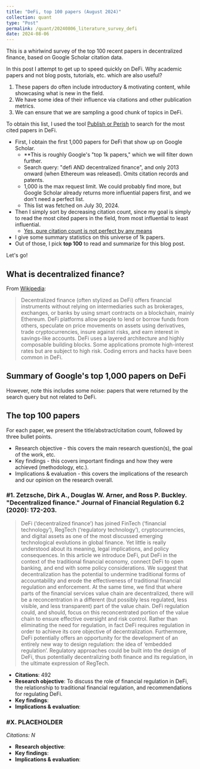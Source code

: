 ```yaml
---
title: "DeFi, top 100 papers (August 2024)"
collection: quant
type: "Post"
permalink: /quant/20240806_literature_survey_defi
date: 2024-08-06
---
```


This is a whirlwind survey of the top 100 recent papers in decentralized finance, based on Google Scholar citation data.

In this post I attempt to get up to speed quickly on DeFi. Why academic papers and not blog posts, tutorials, etc. which are also useful?

1. These papers do often include introductory & motivating content, while showcasing what is new in the field.
2. We have some idea of their influence via citations and other publication metrics.
3. We can ensure that we are sampling a good chunk of topics in DeFi.

To obtain this list, I used the tool [Publish or Perish](https://harzing.com/resources/publish-or-perish) to search for the most cited papers in DeFi.

- First, I obtain the first 1,000 papers for DeFi that show up on Google Scholar.
  - **This is roughly Google's "top 1k papers," which we will filter down further.
  - Search query: "defi AND decentralized finance", and only 2013 onward (when Ethereum was released). Omits citation records and patents.
  - 1,000 is the max request limit. We could probably find more, but Google Scholar already returns more influential papers first, and we don't need a perfect list.
  - This list was fetched on July 30, 2024.
- Then I simply sort by decreasing citation count, since my goal is simply to read the most cited papers in the field, from most influential to least influential.
  - [Yes, pure citation count is not perfect by any means](https://academia.stackexchange.com/questions/37021/why-is-it-bad-to-judge-a-paper-by-citation-count)
- I give some summary statistics on this universe of 1k papers.
- Out of those, I pick **top 100** to read and summarize for this blog post.

Let's go!

## What is decentralized finance?

From [Wikipedia](https://en.wikipedia.org/wiki/Decentralized_finance):

>  Decentralized finance (often stylized as DeFi) offers financial instruments without relying on intermediaries such as brokerages, exchanges, or banks by using smart contracts on a blockchain, mainly Ethereum. DeFi platforms allow people to lend or borrow funds from others, speculate on price movements on assets using derivatives, trade cryptocurrencies, insure against risks, and earn interest in savings-like accounts. DeFi uses a layered architecture and highly composable building blocks. Some applications promote high-interest rates but are subject to high risk. Coding errors and hacks have been common in DeFi.

## Summary of Google's top 1,000 papers on DeFi

However, note this includes some noise: papers that were returned by the search query but not related to DeFi.

## The top 100 papers

For each paper, we present the title/abstract/citation count, followed by three bullet points.

- Research objective - this covers the main research question(s), the goal of the work, etc.
- Key findings - this covers important findings and how they were achieved (methodology, etc.).
- Implications & evaluation - this covers the implications of the research and our opinion on the research overall.


### #1. Zetzsche, Dirk A., Douglas W. Arner, and Ross P. Buckley. "Decentralized finance." Journal of Financial Regulation 6.2 (2020): 172-203.

> DeFi (‘decentralized finance’) has joined FinTech (‘financial technology’), RegTech (‘regulatory technology’), cryptocurrencies, and digital assets as one of the most discussed emerging technological evolutions in global finance. Yet little is really understood about its meaning, legal implications, and policy consequences. In this article we introduce DeFi, put DeFi in the context of the traditional financial economy, connect DeFi to open banking, and end with some policy considerations. We suggest that decentralization has the potential to undermine traditional forms of accountability and erode the effectiveness of traditional financial regulation and enforcement. At the same time, we find that where parts of the financial services value chain are decentralized, there will be a reconcentration in a different (but possibly less regulated, less visible, and less transparent) part of the value chain. DeFi regulation could, and should, focus on this reconcentrated portion of the value chain to ensure effective oversight and risk control. Rather than eliminating the need for regulation, in fact DeFi requires regulation in order to achieve its core objective of decentralization. Furthermore, DeFi potentially offers an opportunity for the development of an entirely new way to design regulation: the idea of ‘embedded regulation’. Regulatory approaches could be built into the design of DeFi, thus potentially decentralizing both finance and its regulation, in the ultimate expression of RegTech.

  - **Citations**: 492
  - **Research objective**: To discuss the role of financial regulation in DeFi, the relationship to traditional financial regulation, and recommendations for regulating DeFi.
  - **Key findings**: 
  - **Implications & evaluation**: 

<!-- placeholder -->
### #X. PLACEHOLDER
*Citations: N*
  - **Research objective**: 
  - **Key findings**: 
  - **Implications & evaluation**:












<!--
Could cluster these papers by their metadata also.
-->
